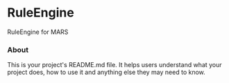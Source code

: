 RuleEngine
==========

RuleEngine for MARS

### About

This is your project's README.md file. It helps users understand what your
project does, how to use it and anything else they may need to know.